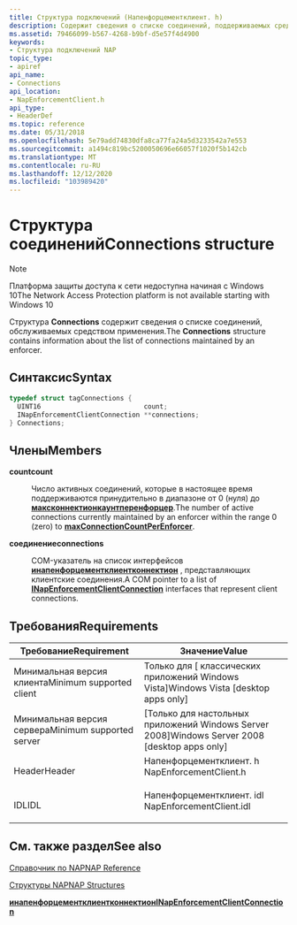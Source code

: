 ```yaml
---
title: Структура подключений (Напенфорцементклиент. h)
description: Содержит сведения о списке соединений, поддерживаемых средством применения.
ms.assetid: 79466099-b567-4268-b9bf-d5e57f4d4900
keywords:
- Структура подключений NAP
topic_type:
- apiref
api_name:
- Connections
api_location:
- NapEnforcementClient.h
api_type:
- HeaderDef
ms.topic: reference
ms.date: 05/31/2018
ms.openlocfilehash: 5e79add74830dfa8ca77fa24a5d3233542a7e553
ms.sourcegitcommit: a1494c819bc5200050696e66057f1020f5b142cb
ms.translationtype: MT
ms.contentlocale: ru-RU
ms.lasthandoff: 12/12/2020
ms.locfileid: "103989420"
---
```

# <a name="connections-structure"></a><span data-ttu-id="27128-104">Структура соединений</span><span class="sxs-lookup"><span data-stu-id="27128-104">Connections structure</span></span>

> [!Note]  
> <span data-ttu-id="27128-105">Платформа защиты доступа к сети недоступна начиная с Windows 10</span><span class="sxs-lookup"><span data-stu-id="27128-105">The Network Access Protection platform is not available starting with Windows 10</span></span>

 

<span data-ttu-id="27128-106">Структура **Connections** содержит сведения о списке соединений, обслуживаемых средством применения.</span><span class="sxs-lookup"><span data-stu-id="27128-106">The **Connections** structure contains information about the list of connections maintained by an enforcer.</span></span>

## <a name="syntax"></a><span data-ttu-id="27128-107">Синтаксис</span><span class="sxs-lookup"><span data-stu-id="27128-107">Syntax</span></span>


```C++
typedef struct tagConnections {
  UINT16                          count;
  INapEnforcementClientConnection **connections;
} Connections;
```



## <a name="members"></a><span data-ttu-id="27128-108">Члены</span><span class="sxs-lookup"><span data-stu-id="27128-108">Members</span></span>

<dl> <dt>

<span data-ttu-id="27128-109">**count**</span><span class="sxs-lookup"><span data-stu-id="27128-109">**count**</span></span>
</dt> <dd>

<span data-ttu-id="27128-110">Число активных соединений, которые в настоящее время поддерживаются принудительно в диапазоне от 0 (нуля) до [**максконнектионкаунтперенфорцер**](nap-type-constants.md).</span><span class="sxs-lookup"><span data-stu-id="27128-110">The number of active connections currently maintained by an enforcer within the range 0 (zero) to [**maxConnectionCountPerEnforcer**](nap-type-constants.md).</span></span>

</dd> <dt>

<span data-ttu-id="27128-111">**соединение**</span><span class="sxs-lookup"><span data-stu-id="27128-111">**connections**</span></span>
</dt> <dd>

<span data-ttu-id="27128-112">COM-указатель на список интерфейсов [**инапенфорцементклиентконнектион**](inapenforcementclientconnection.md) , представляющих клиентские соединения.</span><span class="sxs-lookup"><span data-stu-id="27128-112">A COM pointer to a list of [**INapEnforcementClientConnection**](inapenforcementclientconnection.md) interfaces that represent client connections.</span></span>

</dd> </dl>

## <a name="requirements"></a><span data-ttu-id="27128-113">Требования</span><span class="sxs-lookup"><span data-stu-id="27128-113">Requirements</span></span>



| <span data-ttu-id="27128-114">Требование</span><span class="sxs-lookup"><span data-stu-id="27128-114">Requirement</span></span> | <span data-ttu-id="27128-115">Значение</span><span class="sxs-lookup"><span data-stu-id="27128-115">Value</span></span> |
|-------------------------------------|-----------------------------------------------------------------------------------------------------|
| <span data-ttu-id="27128-116">Минимальная версия клиента</span><span class="sxs-lookup"><span data-stu-id="27128-116">Minimum supported client</span></span><br/> | <span data-ttu-id="27128-117">Только для \[ классических приложений Windows Vista\]</span><span class="sxs-lookup"><span data-stu-id="27128-117">Windows Vista \[desktop apps only\]</span></span><br/>                                                      |
| <span data-ttu-id="27128-118">Минимальная версия сервера</span><span class="sxs-lookup"><span data-stu-id="27128-118">Minimum supported server</span></span><br/> | <span data-ttu-id="27128-119">\[Только для настольных приложений Windows Server 2008\]</span><span class="sxs-lookup"><span data-stu-id="27128-119">Windows Server 2008 \[desktop apps only\]</span></span><br/>                                                |
| <span data-ttu-id="27128-120">Header</span><span class="sxs-lookup"><span data-stu-id="27128-120">Header</span></span><br/>                   | <dl> <span data-ttu-id="27128-121"><dt>Напенфорцементклиент. h</dt></span><span class="sxs-lookup"><span data-stu-id="27128-121"><dt>NapEnforcementClient.h</dt></span></span> </dl>   |
| <span data-ttu-id="27128-122">IDL</span><span class="sxs-lookup"><span data-stu-id="27128-122">IDL</span></span><br/>                      | <dl> <span data-ttu-id="27128-123"><dt>Напенфорцементклиент. idl</dt></span><span class="sxs-lookup"><span data-stu-id="27128-123"><dt>NapEnforcementClient.idl</dt></span></span> </dl> |



## <a name="see-also"></a><span data-ttu-id="27128-124">См. также раздел</span><span class="sxs-lookup"><span data-stu-id="27128-124">See also</span></span>

<dl> <dt>

[<span data-ttu-id="27128-125">Справочник по NAP</span><span class="sxs-lookup"><span data-stu-id="27128-125">NAP Reference</span></span>](nap-reference.md)
</dt> <dt>

[<span data-ttu-id="27128-126">Структуры NAP</span><span class="sxs-lookup"><span data-stu-id="27128-126">NAP Structures</span></span>](nap-structures.md)
</dt> <dt>

[<span data-ttu-id="27128-127">**инапенфорцементклиентконнектион**</span><span class="sxs-lookup"><span data-stu-id="27128-127">**INapEnforcementClientConnection**</span></span>](inapenforcementclientconnection.md)
</dt> </dl>

 

 





